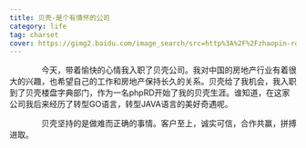 ```yaml
---
title: 贝壳-是个有情怀的公司
category: life
tag: charset
cover: https://gimg2.baidu.com/image_search/src=http%3A%2F%2Fzhaopin-rd5-pub.oss-cn-beijing.aliyuncs.com%2Fimgs%2Fcompany%2F2043a24ab7d304a1cc9c82b83fd66eee.jpg&refer=http%3A%2F%2Fzhaopin-rd5-pub.oss-cn-beijing.aliyuncs.com&app=2002&size=f9999,10000&q=a80&n=0&g=0n&fmt=jpeg?sec=1622303137&t=13b24bac0218964551f220e56f317c04
---
```


　　　　今天，带着愉快的心情我入职了贝壳公司。我对中国的房地产行业有着很大的兴趣，也希望自己的工作和房地产保持长久的关系。贝壳给了我机会，我入职到了贝壳楼盘字典部门，作为一名phpRD开始了我的贝壳生涯。谁知道，在这家公司我后来经历了转型GO语言，转型JAVA语言的美好奇遇呢。

　　　　贝壳坚持的是做难而正确的事情。客户至上，诚实可信，合作共赢，拼搏进取。


